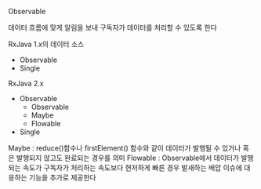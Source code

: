 
Observable

데이터 흐름에 맞게 알림을 보내 구독자가 데이터를 처리할 수 있도록 한다

RxJava 1.x의 데이터 소스 
 - Observable
 - Single

RxJava 2.x
 - Observable
    - Observable
    - Maybe
    - Flowable
 - Single


Maybe : reduce()함수나 firstElement() 함수와 같이 데이터가 발행될 수 있거나 혹은 발행되지 않고도 완료되는 경우를 의미
Flowable : Observable에서 데이터가 발행되는 속도가 구독자가 처리하는 속도보다 현저하게 빠른 경우 발새하는 배압 이슈에 대응하는 기능을 추가로 제공한다
